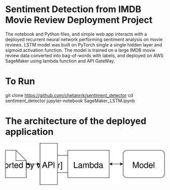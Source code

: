 # Sentiment Detection from IMDB Movie Review Deployment Project

The notebook and Python files, and simple web app interacts with a deployed recurrent neural network performing sentiment analysis on movie reviews. LSTM model was built on PyTorch single a single hidden layer and sigmoid activation function. The model is trained on a large IMDB movie review data converted into bag-of-words with labels, and  deployed on AWS SageMaker using lambda function and API GateWay.

# To Run
git clone https://github.com/chetanrrk/sentiment_detector
cd sentiment_detector
jupyter-notebook SageMaker_LSTM.ipynb

# The architecture of the deployed application

![alt text](https://github.com/chetanrrk/sentiment_detector/blob/main/Web_App_Diagram.svg?raw=true)